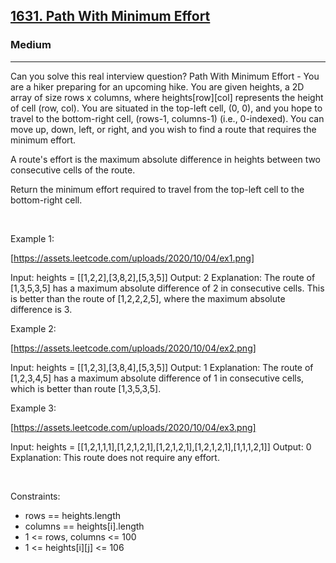 <h2><a href="https://leetcode.com/problems/path-with-minimum-effort/">1631. Path With Minimum Effort</a></h2><h3>Medium</h3><hr>Can you solve this real interview question? Path With Minimum Effort - You are a hiker preparing for an upcoming hike. You are given heights, a 2D array of size rows x columns, where heights[row][col] represents the height of cell (row, col). You are situated in the top-left cell, (0, 0), and you hope to travel to the bottom-right cell, (rows-1, columns-1) (i.e., 0-indexed). You can move up, down, left, or right, and you wish to find a route that requires the minimum effort.

A route's effort is the maximum absolute difference in heights between two consecutive cells of the route.

Return the minimum effort required to travel from the top-left cell to the bottom-right cell.

 

Example 1:

[https://assets.leetcode.com/uploads/2020/10/04/ex1.png]


Input: heights = [[1,2,2],[3,8,2],[5,3,5]]
Output: 2
Explanation: The route of [1,3,5,3,5] has a maximum absolute difference of 2 in consecutive cells.
This is better than the route of [1,2,2,2,5], where the maximum absolute difference is 3.


Example 2:

[https://assets.leetcode.com/uploads/2020/10/04/ex2.png]


Input: heights = [[1,2,3],[3,8,4],[5,3,5]]
Output: 1
Explanation: The route of [1,2,3,4,5] has a maximum absolute difference of 1 in consecutive cells, which is better than route [1,3,5,3,5].


Example 3:

[https://assets.leetcode.com/uploads/2020/10/04/ex3.png]


Input: heights = [[1,2,1,1,1],[1,2,1,2,1],[1,2,1,2,1],[1,2,1,2,1],[1,1,1,2,1]]
Output: 0
Explanation: This route does not require any effort.


 

Constraints:

 * rows == heights.length
 * columns == heights[i].length
 * 1 <= rows, columns <= 100
 * 1 <= heights[i][j] <= 106